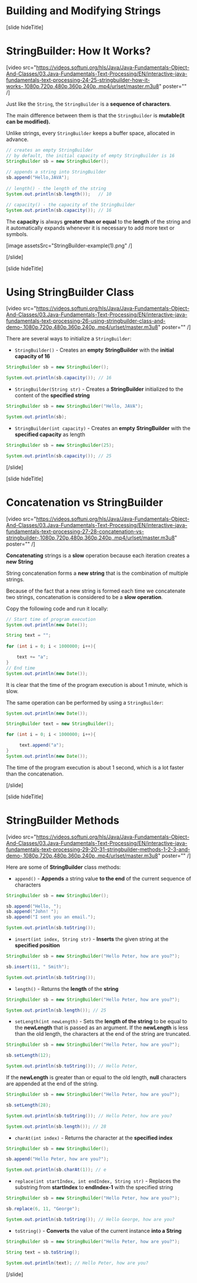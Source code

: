 # Building and Modifying Strings

[slide hideTitle]
# StringBuilder: How It Works?

[video src="https://videos.softuni.org/hls/Java/Java-Fundamentals-Object-And-Classes/03.Java-Fundamentals-Text-Processing/EN/interactive-java-fundamentals-text-processing-24-25-stringbuilder-how-it-works-,1080p,720p,480p,360p,240p,.mp4/urlset/master.m3u8" poster="" /]

Just like the `String`, the `StringBuilder` is a **sequence of characters**. 

The main difference between them is that the `StringBuilder` is **mutable(it can be modified).**

Unlike strings, every `StringBuilder` keeps a buffer space, allocated in advance.

```java
// creates an empty StringBuilder 
// by default, the initial capacity of empty StringBuilder is 16
StringBuilder sb = new StringBuilder();
        
// appends a string into StringBuilder
sb.append("Hello,JAVA");
        
// length() - the length of the string
System.out.println(sb.length());   // 10

// capacity() - the capacity of the StringBuilder
System.out.println(sb.capacity()); // 16   
```

The **capacity** is always **greater than or equal** to the **length** of the string and it automatically expands whenever it is necessary to add more text or symbols.

[image assetsSrc="StringBuilder-example(1).png" /]

[/slide]

[slide hideTitle]
# Using StringBuilder Class

[video src="https://videos.softuni.org/hls/Java/Java-Fundamentals-Object-And-Classes/03.Java-Fundamentals-Text-Processing/EN/interactive-java-fundamentals-text-processing-26-using-stringbuilder-class-and-demo-,1080p,720p,480p,360p,240p,.mp4/urlset/master.m3u8" poster="" /]

There are several ways to initialize a `StringBuilder`:

- `StringBuilder()` - Creates an **empty** **StringBuilder** with the **initial capacity of 16**

```java live
StringBuilder sb = new StringBuilder();

System.out.println(sb.capacity()); // 16   
```

- `StringBuilder(String str)` - Creates a **StringBuilder** initialized to the content of the **specified string**

```java live
StringBuilder sb = new StringBuilder("Hello, JAVA");

System.out.println(sb);

```

- `StringBuilder(int capacity)` - Creates an **empty** **StringBuilder** with the **specified capacity** as length

```java live
StringBuilder sb = new StringBuilder(25);

System.out.println(sb.capacity()); // 25 
```
[/slide]

[slide hideTitle]

# Concatenation vs StringBuilder

[video src="https://videos.softuni.org/hls/Java/Java-Fundamentals-Object-And-Classes/03.Java-Fundamentals-Text-Processing/EN/interactive-java-fundamentals-text-processing-27-28-concatenation-vs-stringbuilder-,1080p,720p,480p,360p,240p,.mp4/urlset/master.m3u8" poster="" /]

**Concatenating** strings is a **slow** operation because each iteration creates a **new String**

String concatenation forms a **new string** that is the combination of multiple strings. 

Because of the fact that a new string is formed each time we concatenate two strings, concatenation is considered to be a **slow operation**. 

Copy the following code and run it locally:

```java
// Start time of program execution
System.out.println(new Date());

String text = "";
        
for (int i = 0; i < 1000000; i++){

    text += "a";
}
// End time 
System.out.println(new Date());
```

It is clear that the time of the program execution is about 1 minute, which is slow.

The same operation can be performed by using a `StringBuilder`:

```java
System.out.println(new Date());

StringBuilder text = new StringBuilder();

for (int i = 0; i < 1000000; i++){

     text.append("a");
}
System.out.println(new Date());
```

The time of the program execution is about 1 second, which is a lot faster than the concatenation.

[/slide]

[slide hideTitle]

# StringBuilder Methods

[video src="https://videos.softuni.org/hls/Java/Java-Fundamentals-Object-And-Classes/03.Java-Fundamentals-Text-Processing/EN/interactive-java-fundamentals-text-processing-29-20-31-stringbuilder-methods-1-2-3-and-demo-,1080p,720p,480p,360p,240p,.mp4/urlset/master.m3u8" poster="" /]

Here are some of **StringBuilder** class methods:

- `append()` - **Appends** a string value **to the end** of the current sequence of characters

```java live
StringBuilder sb = new StringBuilder();

sb.append("Hello, ");
sb.append("John! ");
sb.append("I sent you an email.");

System.out.println(sb.toString());
```

- `insert(int index, String str)` - **Inserts** the given string at the **specified position**

```java live
StringBuilder sb = new StringBuilder("Hello Peter, how are you?");

sb.insert(11, " Smith");

System.out.println(sb.toString());
```

- `length()` - Returns the **length** of the **string**

```java live
StringBuilder sb = new StringBuilder("Hello Peter, how are you?");

System.out.println(sb.length()); // 25
```

- `setLength(int newLength)` - Sets the **length of the string** to be equal to the **newLength** that is passed as an argument. If the **newLength** is less than the old length, the characters at the end of the string are truncated.

```java live
StringBuilder sb = new StringBuilder("Hello Peter, how are you?");

sb.setLength(12);

System.out.println(sb.toString()); // Hello Peter,
```

If the **newLength** is greater than or equal to the old length, **null** characters are appended at the end of the string.

```java live
StringBuilder sb = new StringBuilder("Hello Peter, how are you?");

sb.setLength(28);

System.out.println(sb.toString()); // Hello Peter, how are you?

System.out.println(sb.length()); // 28
```

- `charAt(int index)` - Returns the character at the **specified index**

```java live
StringBuilder sb = new StringBuilder();

sb.append("Hello Peter, how are you?");

System.out.println(sb.charAt(1)); // e
```

- `replace(int startIndex, int endIndex, String str)` - Replaces the substring from **startIndex** to **endIndex-1** with the specified string 

```java live
StringBuilder sb = new StringBuilder("Hello Peter, how are you?");

sb.replace(6, 11, "George");

System.out.println(sb.toString()); // Hello George, how are you?
```

- `toString()` - **Converts** the value of the current instance **into a String**

```java live
StringBuilder sb = new StringBuilder("Hello Peter, how are you?");

String text = sb.toString();
        
System.out.println(text); // Hello Peter, how are you? 
```

[/slide]

